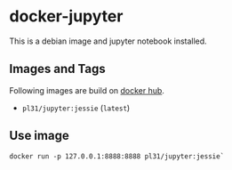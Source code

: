 docker-jupyter
==============

This is a debian image and jupyter notebook installed.

Images and Tags
---------------

Following images are build on [docker hub](https://hub.docker.com/r/pl31/jupyter/tags/).

- `pl31/jupyter:jessie` (`latest`)

Use image
---------

```
docker run -p 127.0.0.1:8888:8888 pl31/jupyter:jessie`
```
